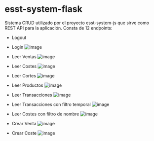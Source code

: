 # esst-system-flask
Sistema CRUD utilizado por el proyecto esst-system-js que sirve como REST API para la aplicación. Consta de 12 endpoints:

- Logout


- Login
![image](https://user-images.githubusercontent.com/89869980/171072242-6541e7fa-c9aa-4973-ac08-05bb0746e728.png)

- Leer Ventas
![image](https://user-images.githubusercontent.com/89869980/171072272-74bb71c5-5365-42ff-a949-1ee08a6ffb5a.png)

- Leer Costes
![image](https://user-images.githubusercontent.com/89869980/171072304-e6cec59a-8ad7-48b9-bc4f-1ea724397b0f.png)

- Leer Cortes
![image](https://user-images.githubusercontent.com/89869980/171072319-456660b0-f918-4934-90b8-a6ee282309bd.png)

- Leer Productos
![image](https://user-images.githubusercontent.com/89869980/171072362-c8e254d2-bd5a-41d1-b27b-787cd98482b8.png)

- Leer Transacciones
![image](https://user-images.githubusercontent.com/89869980/171072380-8245fc71-cb10-4796-9bb9-17f0c04fd746.png)

- Leer Transacciones con filtro temporal
![image](https://user-images.githubusercontent.com/89869980/171072445-7965e194-969e-455b-978f-a4ecb2eaaeb7.png)

- Leer Costes con filtro de nombre
![image](https://user-images.githubusercontent.com/89869980/171072481-d2f45e32-1a15-494d-8418-ded40aab69f6.png)

- Crear Venta
![image](https://user-images.githubusercontent.com/89869980/171072511-4afc4c8e-3081-44f0-aee9-33225d20e1d4.png)

- Crear Coste
![image](https://user-images.githubusercontent.com/89869980/171072528-b8a57a92-6cf7-46f8-9d6a-3480f2154b0c.png)
